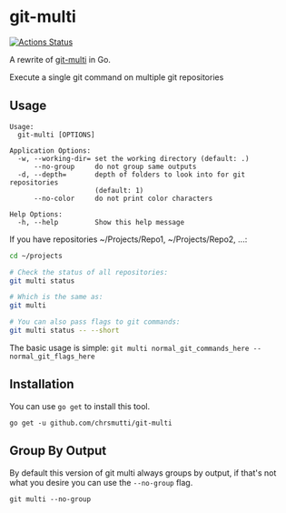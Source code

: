 # git-multi 

[![Actions Status](https://github.com/chrsmutti/git-multi/workflows/Go/badge.svg)](https://github.com/chrsmutti/git-multi/actions)

A rewrite of [git-multi](https://github.com/tkrajina/git-plus/blob/master/git-multi) in Go.

Execute a single git command on multiple git repositories

## Usage

```
Usage:
  git-multi [OPTIONS]

Application Options:
  -w, --working-dir= set the working directory (default: .)
      --no-group     do not group same outputs
  -d, --depth=       depth of folders to look into for git repositories
                     (default: 1)
      --no-color     do not print color characters

Help Options:
  -h, --help         Show this help message
```

If you have repositories ~/Projects/Repo1, ~/Projects/Repo2, ...:

```bash
cd ~/projects

# Check the status of all repositories:
git multi status

# Which is the same as:
git multi

# You can also pass flags to git commands:
git multi status -- --short
```

The basic usage is simple:
`git multi normal_git_commands_here -- normal_git_flags_here`

## Installation

You can use `go get` to install this tool.

```
go get -u github.com/chrsmutti/git-multi
```

## Group By Output

By default this version of git multi always groups by output, if that's not what
you desire you can use the `--no-group` flag.

```
git multi --no-group
```
